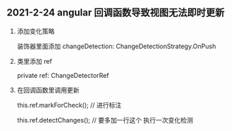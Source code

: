 ## 2021-2-24 angular 回调函数导致视图无法即时更新

1. 添加变化策略 
    
    装饰器里面添加 changeDetection: ChangeDetectionStrategy.OnPush

2. 类里添加 ref

    private ref: ChangeDetectorRef

3. 在回调函数里调用更新

    this.ref.markForCheck();    // 进行标注

    this.ref.detectChanges();   // 要多加一行这个 执行一次变化检测